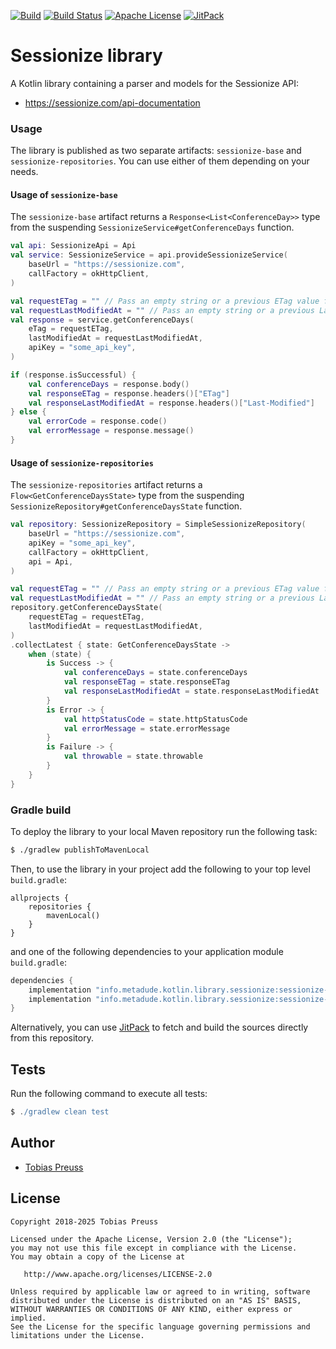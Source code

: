 [![Build](https://github.com/johnjohndoe/sessionize/actions/workflows/build.yaml/badge.svg)](https://github.com/johnjohndoe/sessionize/actions/workflows/build.yaml) [![Build Status](https://app.travis-ci.com/johnjohndoe/sessionize.svg?token=UPoEhXykQ9pcGiExgqsH&branch=master)](https://app.travis-ci.com/johnjohndoe/sessionize) [![Apache License](http://img.shields.io/badge/license-Apache%20License%202.0-lightgrey.svg)](http://choosealicense.com/licenses/apache-2.0/) [![JitPack](https://jitpack.io/v/johnjohndoe/sessionize.svg)][jitpack-sessionize]

# Sessionize library

A Kotlin library containing a parser and models for the Sessionize API:

* https://sessionize.com/api-documentation

### Usage

The library is published as two separate artifacts: `sessionize-base` and `sessionize-repositories`.
You can use either of them depending on your needs.

#### Usage of `sessionize-base`

The `sessionize-base` artifact returns a `Response<List<ConferenceDay>>` type
from the suspending `SessionizeService#getConferenceDays` function.

```kotlin
val api: SessionizeApi = Api
val service: SessionizeService = api.provideSessionizeService(
    baseUrl = "https://sessionize.com",
    callFactory = okHttpClient,
)

val requestETag = "" // Pass an empty string or a previous ETag value for caching
val requestLastModifiedAt = "" // Pass an empty string or a previous Last-Modified value for caching
val response = service.getConferenceDays(
    eTag = requestETag,
    lastModifiedAt = requestLastModifiedAt,
    apiKey = "some_api_key",
)

if (response.isSuccessful) {
    val conferenceDays = response.body()
    val responseETag = response.headers()["ETag"]
    val responseLastModifiedAt = response.headers()["Last-Modified"]
} else {
    val errorCode = response.code()
    val errorMessage = response.message()
}
```

#### Usage of `sessionize-repositories`

The `sessionize-repositories` artifact returns a `Flow<GetConferenceDaysState>` type
from the suspending `SessionizeRepository#getConferenceDaysState` function.

```kotlin
val repository: SessionizeRepository = SimpleSessionizeRepository(
    baseUrl = "https://sessionize.com",
    apiKey = "some_api_key",
    callFactory = okHttpClient,
    api = Api,
)

val requestETag = "" // Pass an empty string or a previous ETag value for caching
val requestLastModifiedAt = "" // Pass an empty string or a previous Last-Modified value for caching
repository.getConferenceDaysState(
    requestETag = requestETag,
    lastModifiedAt = requestLastModifiedAt,
)
.collectLatest { state: GetConferenceDaysState ->
    when (state) {
        is Success -> {
            val conferenceDays = state.conferenceDays
            val responseETag = state.responseETag
            val responseLastModifiedAt = state.responseLastModifiedAt
        }
        is Error -> {
            val httpStatusCode = state.httpStatusCode
            val errorMessage = state.errorMessage
        }
        is Failure -> {
            val throwable = state.throwable
        }
    }
}
```


### Gradle build

To deploy the library to your local Maven repository run the following task:

```bash
$ ./gradlew publishToMavenLocal
```

Then, to use the library in your project add the following to
your top level `build.gradle`:

```
allprojects {
    repositories {
        mavenLocal()
    }
}
```

and one of the following dependencies to your application module `build.gradle`:


```groovy
dependencies {
    implementation "info.metadude.kotlin.library.sessionize:sessionize-base:$version"
    implementation "info.metadude.kotlin.library.sessionize:sessionize-repositories:$version"
}
```

Alternatively, you can use [JitPack][jitpack-sessionize] to fetch and
build the sources directly from this repository.


## Tests

Run the following command to execute all tests:

```groovy
$ ./gradlew clean test
```

## Author

* [Tobias Preuss][tobias-preuss]

## License

    Copyright 2018-2025 Tobias Preuss

    Licensed under the Apache License, Version 2.0 (the "License");
    you may not use this file except in compliance with the License.
    You may obtain a copy of the License at

       http://www.apache.org/licenses/LICENSE-2.0

    Unless required by applicable law or agreed to in writing, software
    distributed under the License is distributed on an "AS IS" BASIS,
    WITHOUT WARRANTIES OR CONDITIONS OF ANY KIND, either express or implied.
    See the License for the specific language governing permissions and
    limitations under the License.


[jitpack-sessionize]: https://jitpack.io/#johnjohndoe/sessionize
[tobias-preuss]: https://github.com/johnjohndoe
